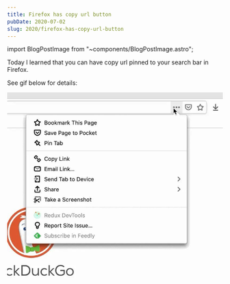```yaml
---
title: Firefox has copy url button
pubDate: 2020-07-02
slug: 2020/firefox-has-copy-url-button
---
```


import BlogPostImage from "~components/BlogPostImage.astro";

Today I learned that you can have copy url pinned to your search bar in Firefox.

See gif below for details:

![Share url in action](../../assets/2020-07-02-share-url.jpg)
